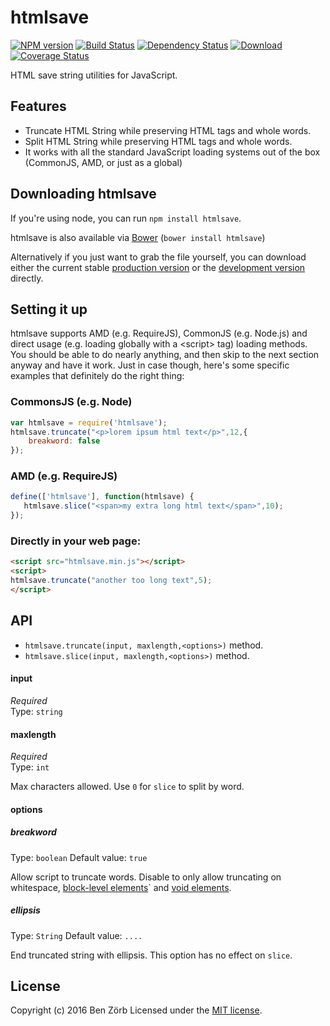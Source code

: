 # htmlsave 
[![NPM version][npm-image]][npm-url] [![Build Status][travis-image]][travis-url] [![Dependency Status][depstat-image]][depstat-url] [![Download][dlcounter-image]][dlcounter-url] [![Coverage Status][coveralls-image]][coveralls-url]

HTML save string utilities for JavaScript.

## Features

* Truncate HTML String while preserving HTML tags and whole words.
* Split HTML String while preserving HTML tags and whole words.
* It works with all the standard JavaScript loading systems out of the box (CommonJS, AMD, or just as a global)

## Downloading htmlsave

If you're using node, you can run `npm install htmlsave`.

htmlsave is also available via [Bower](https://github.com/bower/bower) (`bower install htmlsave`)

Alternatively if you just want to grab the file yourself, you can download either the current stable [production version][min] or the [development version][max] directly.

[min]: https://raw.github.com/bezoerb/htmlsave/master/dist/htmlsave.min.js
[max]: https://raw.github.com/bezoerb/htmlsave/master/dist/htmlsave.js

## Setting it up

htmlsave supports AMD (e.g. RequireJS), CommonJS (e.g. Node.js) and direct usage (e.g. loading globally with a &lt;script&gt; tag) loading methods.
You should be able to do nearly anything, and then skip to the next section anyway and have it work. Just in case though, here's some specific examples that definitely do the right thing:

### CommonsJS (e.g. Node)

```javascript
var htmlsave = require('htmlsave');
htmlsave.truncate("<p>lorem ipsum html text</p>",12,{
	breakword: false
});
```

### AMD (e.g. RequireJS)

```javascript
define(['htmlsave'], function(htmlsave) {
   htmlsave.slice("<span>my extra long html text</span>",10);
});
```

### Directly in your web page:

```html
<script src="htmlsave.min.js"></script>
<script>
htmlsave.truncate("another too long text",5);
</script>
```                                

## API

* `htmlsave.truncate(input, maxlength,<options>)` method.
* `htmlsave.slice(input, maxlength,<options>)` method.


#### input

*Required*  
Type: `string`

#### maxlength

*Required*  
Type: `int`

Max characters allowed. Use `0` for `slice` to split by word.

#### options

##### breakword
Type: `boolean`
Default value: `true`

Allow script to truncate words. Disable to only allow truncating on whitespace, 
[block-level elements](https://developer.mozilla.org/en-US/docs/Web/HTML/Block-level_elements#Elements)` and [void elements](https://www.w3.org/TR/html-markup/syntax.html#syntax-elements).

##### ellipsis
Type: `String`
Default value: `....`

End truncated string with ellipsis. This option has no effect on `slice`.



## License
Copyright (c) 2016 Ben Zörb
Licensed under the [MIT license](http://bezoerb.mit-license.org/).

[npm-url]: https://npmjs.org/package/htmlsave
[npm-image]: https://img.shields.io/npm/v/htmlsave.svg

[travis-url]: https://travis-ci.org/bezoerb/htmlsave
[travis-image]: https://secure.travis-ci.org/bezoerb/htmlsave.svg?branch=master

[depstat-url]: https://david-dm.org/bezoerb/htmlsave
[depstat-image]: https://david-dm.org/bezoerb/htmlsave.svg

[dlcounter-url]: https://www.npmjs.com/package/htmlsave
[dlcounter-image]: https://img.shields.io/npm/dm/htmlsave.svg

[coveralls-url]: https://coveralls.io/github/bezoerb/htmlsave
[coveralls-image]: https://coveralls.io/repos/github/bezoerb/htmlsave/badge.svg
